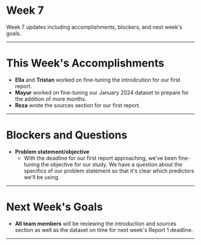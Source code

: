 # Week 7
Week 7 updates including accomplishments, blockers, and next week's goals.

---

# This Week's Accomplishments

  - **Ella** and **Tristan** worked on fine-tuning the introdcution for our first report.
  - **Mayur**  worked on fine-tuning our January 2024 dataset to prepare for the addition of more months.
  - **Reza** wrote the sources section for our first report.

---

# Blockers and Questions
  
  - **Problem statement/objective**
    - With the deadline for our first report approaching, we've been fine-tuning the objective for our study. We have a question about the specifics of our problem statement so that it's clear which predictors we'll be using.

---

# Next Week's Goals

- **All team members** will be reviewing the introduction and sources section as well as the dataset on time for next week's Report 1 deadline.

---
